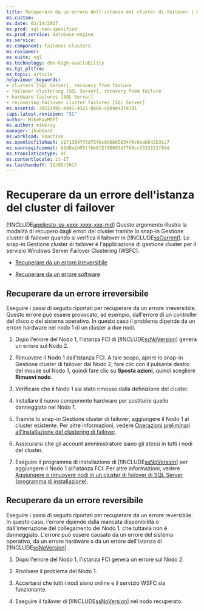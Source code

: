 ```yaml
---
title: Recuperare da un errore dell'istanza del cluster di failover | Microsoft Docs
ms.custom: 
ms.date: 03/14/2017
ms.prod: sql-non-specified
ms.prod_service: database-engine
ms.service: 
ms.component: failover-clusters
ms.reviewer: 
ms.suite: sql
ms.technology: dbe-high-availability
ms.tgt_pltfrm: 
ms.topic: article
helpviewer_keywords:
- clusters [SQL Server], recovery from failure
- failover clustering [SQL Server], recovery from failure
- hardware failures [SQL Server]
- recovering failover cluster failures [SQL Server]
ms.assetid: 3d151d0c-e841-4325-8606-c094de37d7d1
caps.latest.revision: "31"
author: MikeRayMSFT
ms.author: mikeray
manager: jhubbard
ms.workload: Inactive
ms.openlocfilehash: c1f13897f5d754bc8d6b65034f0c9aab842b31c7
ms.sourcegitcommit: b2d8a2d95ffbb6f2f98692d7760cc5523151f99d
ms.translationtype: HT
ms.contentlocale: it-IT
ms.lasthandoff: 12/05/2017
---
```

# <a name="recover-from-failover-cluster-instance-failure"></a>Recuperare da un errore dell'istanza del cluster di failover
[!INCLUDE[appliesto-ss-xxxx-xxxx-xxx-md](../../../includes/appliesto-ss-xxxx-xxxx-xxx-md.md)] Questo argomento illustra la modalità di recupero dagli errori del cluster tramite lo snap-in Gestione cluster di failover quando si verifica il failover in [!INCLUDE[ssCurrent](../../../includes/sscurrent-md.md)]. Lo snap-in Gestione cluster di failover è l'applicazione di gestione cluster per il servizio Windows Server Failover Clustering (WSFC).  
  
-   [Recuperare da un errore irreversibile](#Scenario1)  
  
-   [Recuperare da un errore software](#Scenario2)  
  
##  <a name="Scenario1"></a> Recuperare da un errore irreversibile  
 Eseguire i passi di seguito riportati per recuperare da un errore irreversibile. Questo errore può essere provocato, ad esempio, dall'errore di un controller del disco o del sistema operativo. In questo caso il problema dipende da un errore hardware nel nodo 1 di un cluster a due nodi.  
  
1.  Dopo l'errore del Nodo 1, l'istanza FCI di [!INCLUDE[ssNoVersion](../../../includes/ssnoversion-md.md)] genera un errore sul Nodo 2.  
  
2.  Rimuovere il Nodo 1 dall'istanza FCI. A tale scopo, aprire lo snap-in Gestione cluster di failover dal Nodo 2, fare clic con il pulsante destro del mouse sul Nodo 1, quindi fare clic su **Sposta azioni**, quindi scegliere **Rimuovi nodo**.  
  
3.  Verificare che il Nodo 1 sia stato rimosso dalla definizione del cluster.  
  
4.  Installare il nuovo componente hardware per sostituire quello danneggiato nel Nodo 1.  
  
5.  Tramite lo snap-in Gestione cluster di failover, aggiungere il Nodo 1 al cluster esistente. Per altre informazioni, vedere [Operazioni preliminari all'installazione del clustering di failover](../../../sql-server/failover-clusters/install/before-installing-failover-clustering.md).  
  
6.  Assicurarsi che gli account amministratore siano gli stessi in tutti i nodi del cluster.  
  
7.  Eseguire il programma di installazione di [!INCLUDE[ssNoVersion](../../../includes/ssnoversion-md.md)] per aggiungere il Nodo 1 all'istanza FCI. Per altre informazioni, vedere [Aggiungere o rimuovere nodi in un cluster di failover di SQL Server &#40;programma di installazione&#41;](../../../sql-server/failover-clusters/install/add-or-remove-nodes-in-a-sql-server-failover-cluster-setup.md).  
  
##  <a name="Scenario2"></a> Recuperare da un errore reversibile  
 Eseguire i passi di seguito riportati per recuperare da un errore reversibile. In questo caso, l'errore dipende dalla mancata disponibilità o dall'interruzione del collegamento del Nodo 1, che tuttavia non è danneggiato. L'errore può essere causato da un errore del sistema operativo, da un errore hardware o da un errore dell'istanza di [!INCLUDE[ssNoVersion](../../../includes/ssnoversion-md.md)] .  
  
1.  Dopo l'errore del Nodo 1, l'istanza FCI genera un errore sul Nodo 2.  
  
2.  Risolvere il problema del Nodo 1.  
  
3.  Accertarsi che tutti i nodi siano online e il servizio WSFC sia funzionante.  
  
4.  Eseguire il failover di [!INCLUDE[ssNoVersion](../../../includes/ssnoversion-md.md)] nel nodo recuperato.  
  
  
